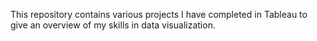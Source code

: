 This repository contains various projects I have completed in Tableau to give an overview of my skills in data visualization.
